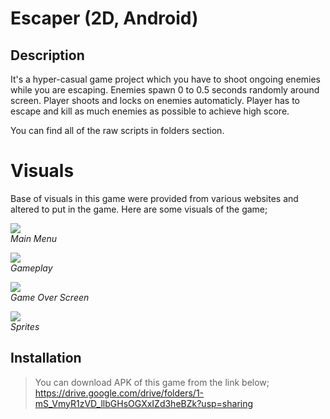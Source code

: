 # Escaper (2D, Android)
## Description
It's a hyper-casual game project which you have to shoot ongoing enemies while you are escaping. Enemies spawn 0 to 0.5 seconds randomly around screen. Player shoots and locks on enemies automaticly. Player has to escape and kill as much enemies as possible to achieve high score.

You can find all of the raw scripts in folders section.
# Visuals
Base of visuals in this game were provided from various websites and altered to put in the game.
Here are some visuals of the game;

![](https://media.giphy.com/media/WR3nxl1vn5itmbVgmO/giphy.gif)\
*Main Menu*

![](https://media.giphy.com/media/Up1UfDIEumnASE8xp6/giphy.gif)\
*Gameplay*

![](https://media.giphy.com/media/Xf7DPJtxYY0w8zPwZR/giphy.gif)\
*Game Over Screen*

![](https://i.imgur.com/9gby225l.png)\
*Sprites*

## Installation
>You can download APK of this game from the link below;
><https://drive.google.com/drive/folders/1-mS_VmyR1zVD_llbGHsOGXxIZd3heBZk?usp=sharing>
